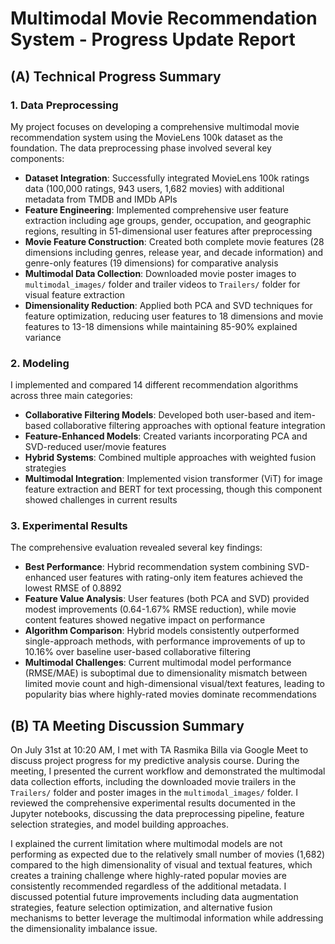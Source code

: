 # Multimodal Movie Recommendation System - Progress Update Report

## (A) Technical Progress Summary

### 1. Data Preprocessing

My project focuses on developing a comprehensive multimodal movie recommendation system using the MovieLens 100k dataset as the foundation. The data preprocessing phase involved several key components:

- **Dataset Integration**: Successfully integrated MovieLens 100k ratings data (100,000 ratings, 943 users, 1,682 movies) with additional metadata from TMDB and IMDb APIs
- **Feature Engineering**: Implemented comprehensive user feature extraction including age groups, gender, occupation, and geographic regions, resulting in 51-dimensional user features after preprocessing
- **Movie Feature Construction**: Created both complete movie features (28 dimensions including genres, release year, and decade information) and genre-only features (19 dimensions) for comparative analysis
- **Multimodal Data Collection**: Downloaded movie poster images to `multimodal_images/` folder and trailer videos to `Trailers/` folder for visual feature extraction
- **Dimensionality Reduction**: Applied both PCA and SVD techniques for feature optimization, reducing user features to 18 dimensions and movie features to 13-18 dimensions while maintaining 85-90% explained variance

### 2. Modeling

I implemented and compared 14 different recommendation algorithms across three main categories:

- **Collaborative Filtering Models**: Developed both user-based and item-based collaborative filtering approaches with optional feature integration
- **Feature-Enhanced Models**: Created variants incorporating PCA and SVD-reduced user/movie features
- **Hybrid Systems**: Combined multiple approaches with weighted fusion strategies
- **Multimodal Integration**: Implemented vision transformer (ViT) for image feature extraction and BERT for text processing, though this component showed challenges in current results

### 3. Experimental Results

The comprehensive evaluation revealed several key findings:

- **Best Performance**: Hybrid recommendation system combining SVD-enhanced user features with rating-only item features achieved the lowest RMSE of 0.8892
- **Feature Value Analysis**: User features (both PCA and SVD) provided modest improvements (0.64-1.67% RMSE reduction), while movie content features showed negative impact on performance
- **Algorithm Comparison**: Hybrid models consistently outperformed single-approach methods, with performance improvements of up to 10.16% over baseline user-based collaborative filtering
- **Multimodal Challenges**: Current multimodal model performance (RMSE/MAE) is suboptimal due to dimensionality mismatch between limited movie count and high-dimensional visual/text features, leading to popularity bias where highly-rated movies dominate recommendations

## (B) TA Meeting Discussion Summary

On July 31st at 10:20 AM, I met with TA Rasmika Billa via Google Meet to discuss project progress for my predictive analysis course. During the meeting, I presented the current workflow and demonstrated the multimodal data collection efforts, including the downloaded movie trailers in the `Trailers/` folder and poster images in the `multimodal_images/` folder. I reviewed the comprehensive experimental results documented in the Jupyter notebooks, discussing the data preprocessing pipeline, feature selection strategies, and model building approaches.

I explained the current limitation where multimodal models are not performing as expected due to the relatively small number of movies (1,682) compared to the high dimensionality of visual and textual features, which creates a training challenge where highly-rated popular movies are consistently recommended regardless of the additional metadata. I discussed potential future improvements including data augmentation strategies, feature selection optimization, and alternative fusion mechanisms to better leverage the multimodal information while addressing the dimensionality imbalance issue.
